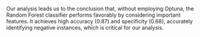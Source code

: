 Our analysis leads us to the conclusion that, without employing Optuna, the Random Forest classifier performs favorably by considering important features.
 It achieves high accuracy (0.87) and specificity (0.68), accurately identifying negative instances, which is critical for our analysis.
